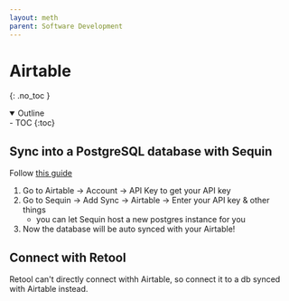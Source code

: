 ```yaml
---
layout: meth
parent: Software Development
---
```


# Airtable
{: .no_toc }

<details open markdown="block">
  <summary>
    Outline
  </summary>
- TOC
{:toc}
</details>

## Sync into a PostgreSQL database with Sequin

Follow [this guide](https://docs.retool.com/docs/interact-with-airtable)

1. Go to Airtable -> Account -> API Key to get your API key
2. Go to Sequin -> Add Sync -> Airtable -> Enter your API key & other things
	- you can let Sequin host a new postgres instance for you
3. Now the database will be auto synced with your Airtable!

## Connect with Retool

Retool can't directly connect withh Airtable, so connect it to a db synced with Airtable instead.